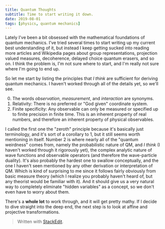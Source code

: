 ```yaml
---
title: Quantum Thoughts
subtitle: Time to start writing it down.
date: 2019-08-01
tags: [physics, quantum mechanics]
---
```


Lately I've been a bit obsessed with the mathematical foundations of quantum mechanics. I've tried several times to start writing up my current best understanding of it, but instead I keep getting sucked into reading more articles and Wikipedia pages about group representations, projection valued measures, decoherence, delayed choice quantum erasers, and so on. I think the problem is, I'm not sure where to start, and I'm really not sure where I'm going to end up.

So let me start by listing the principles that *I think* are sufficient for deriving quantum mechanics. I haven't worked through all of the details yet, so we'll see.

0. The words *observation*, *measurement*, and *interaction* are synonyms.
1. Relativity: There is no preferred or "God given" coordinate system.
2. Finite specificity: Any observable can only be measured or specified up to finite precision in finite time. This is an inherent property of real numbers, and therefore an inherent property of physical observables.

I called the first one the "zeroth" principle because it's basically just terminology, and it's sort of a corollary to 1, but it still seems worth mentioning in itself. Number 2 is where nearly all of the "quantum weirdness" comes from, namely the probabilistic nature of QM, and *I think* (I haven't worked through it rigorously yet), the complex analytic nature of wave functions and observable operators (and therefore the wave-particle duality). It's also probably the hardest one to swallow conceptually, and the one I haven't seen mentioned by any other derivation or interpretation of QM. Which is kind of surprising to me since it follows fairly obviously from basic measure theory (which I realize you probably haven't heard of, but any theorist would be familiar with it). And it should give us a very natural way to completely eliminate "hidden variables" as a concept, so we don't even have to worry about them.

There's a **whole lot** to work through, and it will get pretty mathy. If I decide to dive straight into the deep end, the next step is to look at affine and projective transformations.


> Written with [StackEdit](https://stackedit.io/).
<!--stackedit_data:
eyJoaXN0b3J5IjpbLTM1MTAwMzA4MiwtNTcwNTMwMzUwXX0=
-->